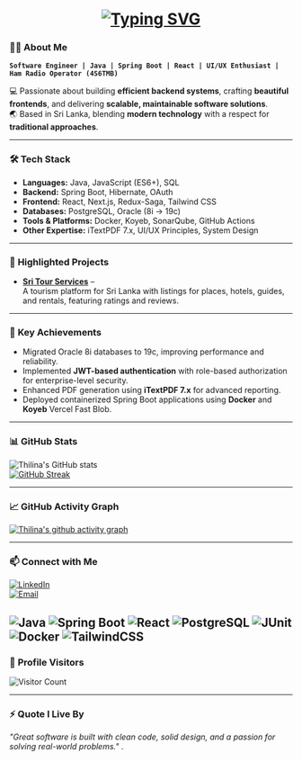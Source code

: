 <!-- Dynamic Typing Header -->
<h1 align="center">
  <a href="#">
    <img src="https://readme-typing-svg.herokuapp.com?font=Fira+Code&size=26&pause=1000&color=36BCF7&center=true&vCenter=true&width=600&lines=Hi+there%2C+I'm+Thilina+Palamakumbura!;Software+Engineer+%7C+4S6TMB;Java+%7C+Spring+Boot+%7C+React;UI%2FUX+Enthusiast+%7C+Problem+Solver" alt="Typing SVG" />
  </a>
</h1>


### 👨‍💻 **About Me**
**`Software Engineer | Java | Spring Boot | React | UI/UX Enthusiast | Ham Radio Operator (4S6TMB)`**  

💻 Passionate about building **efficient backend systems**, crafting **beautiful frontends**, and delivering **scalable, maintainable software solutions**.  
🌏 Based in Sri Lanka, blending **modern technology** with a respect for **traditional approaches**.

---

### 🛠️ **Tech Stack**
- **Languages:** Java, JavaScript (ES6+), SQL  
- **Backend:** Spring Boot, Hibernate, OAuth
- **Frontend:** React, Next.js, Redux-Saga, Tailwind CSS  
- **Databases:** PostgreSQL, Oracle (8i → 19c)  
- **Tools & Platforms:** Docker, Koyeb, SonarQube, GitHub Actions 
- **Other Expertise:** iTextPDF 7.x, UI/UX Principles, System Design  

---

### 🌟 **Highlighted Projects**
- **[Sri Tour Services](https://github.com/ThilinaPalamakumbura/sri-tour-services)** –  
  A tourism platform for Sri Lanka with listings for places, hotels, guides, and rentals, featuring ratings and reviews.

---

### 🚀 **Key Achievements**
- Migrated Oracle 8i databases to 19c, improving performance and reliability.  
- Implemented **JWT-based authentication** with role-based authorization for enterprise-level security.  
- Enhanced PDF generation using **iTextPDF 7.x** for advanced reporting.  
- Deployed containerized Spring Boot applications using **Docker** and **Koyeb** Vercel Fast Blob.  

---

### 📊 **GitHub Stats**
![Thilina's GitHub stats](https://github-readme-stats.vercel.app/api?username=ThilinaPalamakumbura&show_icons=true&theme=radical&count_private=true&hide=issues)  
[![GitHub Streak](https://streak-stats.demolab.com?user=ThilinaPalamakumbura&theme=github-dark-blue&hide_border=true&border_radius=8&date_format=M%20j%5B,%20Y%5D)](https://git.io/streak-stats)

---

### 📈 **GitHub Activity Graph**
[![Thilina's github activity graph](https://github-readme-activity-graph.vercel.app/graph?username=ThilinaPalamakumbura&theme=react-dark)](https://github.com/ashutosh00710/github-readme-activity-graph)

---

### 📫 **Connect with Me**
[![LinkedIn](https://img.shields.io/badge/LinkedIn-0A66C2?style=for-the-badge&logo=linkedin&logoColor=white)](https://www.linkedin.com/in/thilina-palamakumbura-649604a0/)  
[![Email](https://img.shields.io/badge/Email-D14836?style=for-the-badge&logo=gmail&logoColor=white)](mailto:tmbpedu@gmail.com)  

![Java](https://img.shields.io/badge/Java-ED8B00?style=for-the-badge&logo=java&logoColor=white)
![Spring Boot](https://img.shields.io/badge/Spring%20Boot-6DB33F?style=for-the-badge&logo=springboot&logoColor=white)
![React](https://img.shields.io/badge/React-20232A?style=for-the-badge&logo=react&logoColor=61DAFB)
![PostgreSQL](https://img.shields.io/badge/PostgreSQL-316192?style=for-the-badge&logo=postgresql&logoColor=white)
![JUnit](https://img.shields.io/badge/JUnit5-25A162?style=for-the-badge&logo=junit5&logoColor=white)
![Docker](https://img.shields.io/badge/Docker-2496ED?style=for-the-badge&logo=docker&logoColor=white)
![TailwindCSS](https://img.shields.io/badge/TailwindCSS-38B2AC?style=for-the-badge&logo=tailwindcss&logoColor=white)
---

### 👀 **Profile Visitors**
![Visitor Count](https://komarev.com/ghpvc/?username=ThilinaPalamakumbura&label=Profile%20Views&color=blue&style=flat)

---
<!-- GitHub Streak Stats -->



### ⚡ **Quote I Live By**  
_"Great software is built with clean code, solid design, and a passion for solving real-world problems."_
.
